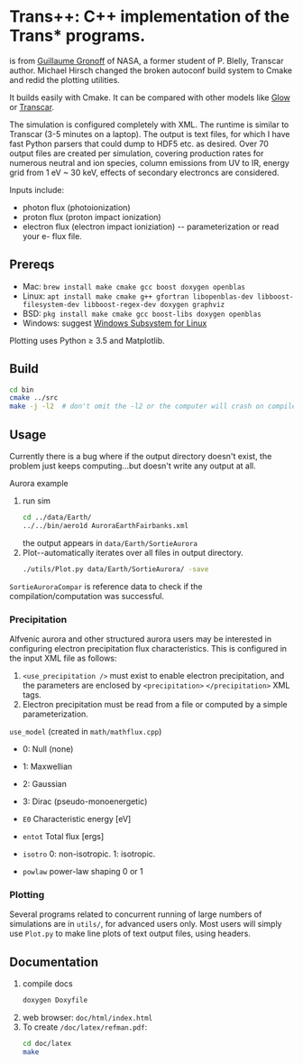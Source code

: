 # Trans++: C++ implementation of the Trans* programs.

is from [Guillaume Gronoff](https://scholar.google.com/citations?user=e2RfvmYAAAAJ) of NASA, a former student of P. Blelly, Transcar author.
Michael Hirsch changed the broken autoconf build system to Cmake and redid the plotting utilities.



It builds easily with Cmake. 
It can be compared with other models like 
[Glow](https://www.github.com/scivision/glowaurora) or 
[Transcar](https://www.github.com/scivision/transcar).

The simulation is configured completely with XML.
The runtime is similar to Transcar (3-5 minutes on a laptop). 
The output is text files, for which I have fast Python parsers that could dump to HDF5 etc. as desired. 
Over 70 output files are created per simulation, covering production rates for numerous neutral and ion species, column emissions from UV to IR, energy grid from 1 eV ~ 30 keV, effects of secondary electroncs are considered.  

Inputs include:
* photon flux (photoionization)
* proton flux (proton impact ionization) 
* electron flux (electron impact ioniziation) -- parameterization or read your e- flux file.



## Prereqs

* Mac: `brew install make cmake gcc boost doxygen openblas`
* Linux: `apt install make cmake g++ gfortran libopenblas-dev libboost-filesystem-dev libboost-regex-dev doxygen graphviz`
* BSD: `pkg install make cmake gcc boost-libs doxygen openblas`
* Windows: suggest [Windows Subsystem for Linux](https://www.scivision.co/install-windows-subsystem-for-linux/)

Plotting uses Python &ge; 3.5 and Matplotlib.

## Build
```sh
cd bin
cmake ../src
make -j -l2  # don't omit the -l2 or the computer will crash on compile due to excess resource use
```

## Usage
Currently there is a bug where if the output directory doesn't exist, the problem just keeps computing...but doesn't write any output at all.

Aurora example

1. run sim
   ```sh
   cd ../data/Earth/
   ../../bin/aero1d AuroraEarthFairbanks.xml
   ```
   the output appears in `data/Earth/SortieAurora`
2. Plot--automatically iterates over all files in output directory.
   ```sh
   ./utils/Plot.py data/Earth/SortieAurora/ -save
   ```


`SortieAuroraCompar` is reference data to check if the compilation/computation was successful.

### Precipitation
Alfvenic aurora and other structured aurora users may be interested in configuring electron precipitation flux characteristics.
This is configured in the input XML file as follows:

1. `<use_precipitation />` must exist to enable electron precipitation, and the parameters are enclosed by `<precipitation>` `</precipitation>` XML tags.
2. Electron precipitation must be read from a file or computed by a simple parameterization.

`use_model`  (created in `math/mathflux.cpp`)
* 0: Null (none)
* 1: Maxwellian
* 2: Gaussian
* 3: Dirac (pseudo-monoenergetic)


* `E0`     Characteristic energy [eV]
* `entot`  Total flux [ergs]
* `isotro` 0: non-isotropic.  1: isotropic.
* `powlaw` power-law shaping 0 or 1


### Plotting
Several programs related to concurrent running of large numbers of simulations are in `utils/`, for advanced users only.
Most users will simply use `Plot.py` to make line plots of text output files, using headers.

## Documentation

1. compile docs
   ```sh
   doxygen Doxyfile
   ```
2. web browser: `doc/html/index.html`
3. To create `/doc/latex/refman.pdf`:
   ```sh
   cd doc/latex
   make
   ```

